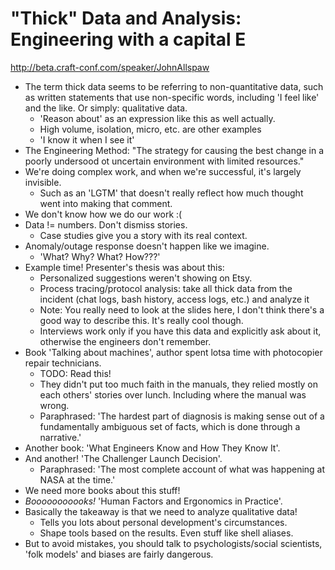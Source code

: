 # "Thick" Data and Analysis: Engineering with a capital E

http://beta.craft-conf.com/speaker/JohnAllspaw

- The term thick data seems to be referring to non-quantitative data, such as
  written statements that use non-specific words, including 'I feel like' and
  the like. Or simply: qualitative data.
  - 'Reason about' as an expression like this as well actually.
  - High volume, isolation, micro, etc. are other examples
  - 'I know it when I see it'
- The Engineering Method: "The strategy for causing the best change in a
  poorly undersood ot uncertain environment with limited resources."
- We're doing complex work, and when we're successful, it's largely invisible.
  - Such as an 'LGTM' that doesn't really reflect how much thought went into
    making that comment.
- We don't know how we do our work :(
- Data != numbers. Don't dismiss stories.
  - Case studies give you a story with its real context.
- Anomaly/outage response doesn't happen like we imagine.
  - 'What? Why? What? How???'
- Example time! Presenter's thesis was about this:
  - Personalized suggestions weren't showing on Etsy.
  - Process tracing/protocol analysis: take all thick data from the incident
    (chat logs, bash history, access logs, etc.) and analyze it
  - Note: You really need to look at the slides here, I don't think there's
    a good way to describe this. It's really cool though.
  - Interviews work only if you have this data and explicitly ask about it,
    otherwise the engineers don't remember.
- Book 'Talking about machines', author spent lotsa time with photocopier
  repair technicians.
  - TODO: Read this!
  - They didn't put too much faith in the manuals, they relied mostly on each
    others' stories over lunch. Including where the manual was wrong.
  - Paraphrased: 'The hardest part of diagnosis is making sense out of a
    fundamentally ambiguous set of facts, which is done through a narrative.'
- Another book: 'What Engineers Know and How They Know It'.
- And another! 'The Challenger Launch Decision'.
  - Paraphrased: 'The most complete account of what was happening at NASA at
    the time.'
- We need more books about this stuff!
- *Booooooooooks!* 'Human Factors and Ergonomics in Practice'.
- Basically the takeaway is that we need to analyze qualitative data!
  - Tells you lots about personal development's circumstances.
  - Shape tools based on the results. Even stuff like shell aliases.
- But to avoid mistakes, you should talk to psychologists/social scientists,
  'folk models' and biases are fairly dangerous.


